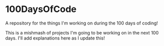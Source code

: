 # 100DaysOfCode
A repository for the things I'm working on during the 100 days of coding!

This is a mishmash of projects I'm going to be working on in the next 100 days. I'll add explanations here as I update this!

